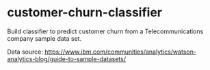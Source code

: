 # customer-churn-classifier
Build classifier to predict customer churn from a Telecommunications company sample data set.

Data source: https://www.ibm.com/communities/analytics/watson-analytics-blog/guide-to-sample-datasets/
